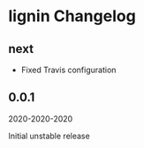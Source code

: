 # lignin Changelog

## next

- Fixed Travis configuration

## 0.0.1

2020-2020-2020

Initial unstable release
